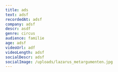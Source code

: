 ```yaml
---
title: ads
text: adsf
recordedAt: adsf
company: adsf
descr: asdf
genre: circus
audience: familie
age: adsf
videoUrl: adf
videoLength: adsf
socialDescr: adsf
socialImage: /uploads/lazarus_metargumenten.jpg
---
```

